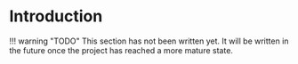 # Introduction

!!! warning "TODO"
    This section has not been written yet. It will be written in the future once
    the project has reached a more mature state.
